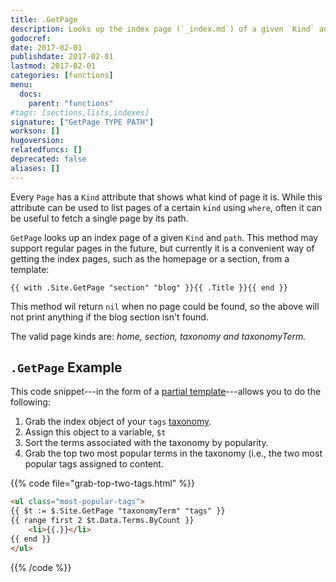 ```yaml
---
title: .GetPage
description: Looks up the index page (`_index.md`) of a given `Kind` and `path`.
godocref:
date: 2017-02-01
publishdate: 2017-02-01
lastmod: 2017-02-01
categories: [functions]
menu:
  docs:
    parent: "functions"
#tags: [sections,lists,indexes]
signature: ["GetPage TYPE PATH"]
workson: []
hugoversion:
relatedfuncs: []
deprecated: false
aliases: []
---
```


Every `Page` has a `Kind` attribute that shows what kind of page it is. While this attribute can be used to list pages of a certain `kind` using `where`, often it can be useful to fetch a single page by its path.

`GetPage` looks up an index page of a given `Kind` and `path`. This method may support regular pages in the future, but currently it is a convenient way of getting the index pages, such as the homepage or a section, from a template:

```
{{ with .Site.GetPage "section" "blog" }}{{ .Title }}{{ end }}
```

This method wil return `nil` when no page could be found, so the above will not print anything if the blog section isn't found.

The valid page kinds are: *home, section, taxonomy and taxonomyTerm.*

## `.GetPage` Example

This code snippet---in the form of a [partial template][partials]---allows you to do the following:

1. Grab the index object of your `tags` [taxonomy][].
2. Assign this object to a variable, `$t`
3. Sort the terms associated with the taxonomy by popularity.
4. Grab the top two most popular terms in the taxonomy (i.e., the two most popular tags assigned to content.

{{% code file="grab-top-two-tags.html" %}}
```html
<ul class="most-popular-tags">
{{ $t := $.Site.GetPage "taxonomyTerm" "tags" }}
{{ range first 2 $t.Data.Terms.ByCount }}
    <li>{{.}}</li>
{{ end }}
</ul>
```
{{% /code %}}


[partials]: /templates/partials/
[taxonomy]: /content-management/taxonomies/
